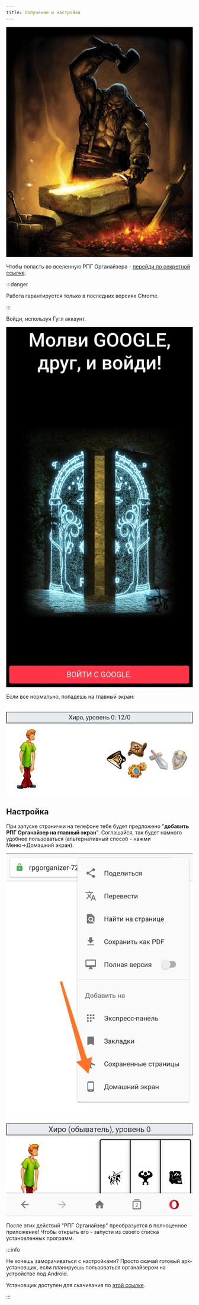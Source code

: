 ```yaml
---
title: Получение и настройка
---
```


![Картинки по запросу "гном кузнец"](../../static/img/gnome_draft.jpg)

Чтобы попасть во вселенную РПГ Органайзера - [перейди по секретной ссылке](https://rpgorganizer-72d0b.firebaseapp.com/). 

:::danger &nbsp;

Работа гарантируется только в последних версиях Chrome.

:::

Войди, используя Гугл аккаунт.

![](../../static/img/логин.jpg)

Если все нормально, попадешь на главный экран:

![](../../static/img/ГлавноеОкно.jpg)

## Настройка

При запуске странички на телефоне тебе будет предложено "**добавить РПГ Органайзер на главный экран**". Соглашайся, так будет намного удобнее пользоваться (альтернативный способ - нажми Меню→Домашний экран).

![](../../static/img/добавитьПриложениеАндроид.jpg)

После этих действий "РПГ Органайзер" преобразуется в полноценное приложение! Чтобы открыть его - запусти из своего списка установленных программ.

:::info &nbsp;

Не хочешь заморачиваться с настройками? Просто скачай готовый apk-установщик, если планируешь пользоваться органайзером на устройстве под Android.

Установщик доступен для скачивания по [этой ссылке](https://drive.google.com/file/d/1BUyBA1qvrd_jLdfq0jZMGbRtEn7iYFnU/view?usp=sharing).

:::